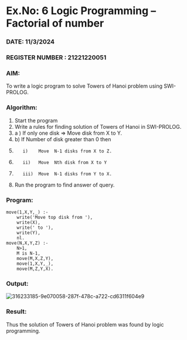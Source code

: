 # Ex.No: 6   Logic Programming – Factorial of number   
### DATE: 11/3/2024                                                                           
### REGISTER NUMBER : 21221220051
### AIM: 
To  write  a logic program  to solve Towers of Hanoi problem  using SWI-PROLOG. 
### Algorithm:
1. Start the program
2.  Write a rules for finding solution of Towers of Hanoi in SWI-PROLOG.
3.  a )	If only one disk  => Move disk from X to Y.
4.  b)	If Number of disk greater than 0 then
5.        i)	Move  N-1 disks from X to Z.
6.        ii)	Move  Nth disk from X to Y
7.        iii)	Move  N-1 disks from Y to X.
8. Run the program  to find answer of  query.

### Program:
```
move(1,X,Y,_) :-  
    write('Move top disk from '), 
    write(X), 
    write(' to '), 
    write(Y), 
    nl. 
move(N,X,Y,Z) :- 
    N>1, 
    M is N-1, 
    move(M,X,Z,Y), 
    move(1,X,Y,_), 
    move(M,Z,Y,X).
```

### Output:
![316233185-9e070058-287f-478c-a722-cd6311f604e9](https://github.com/Praveenanagaraji22/AI_Lab_2023-24/assets/119393514/08173af3-4cc2-46a9-8e2b-a8ec7d350e1b)

### Result:
Thus the solution of Towers of Hanoi problem was found by logic programming.
